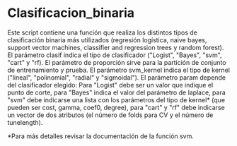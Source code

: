 # Clasificacion_binaria
Este script contiene una función que realiza los distintos tipos de clasificación binaria más utilizados (regresión logística, naive bayes, support vector machines, classifier and regression trees y random forest). 
El parámetro clasif indica el tipo de clasificador ("Logist", "Bayes", "svm", "cart" y "rf).
El parámetro de proporción sirve para la partición de conjunto de entrenamiento y prueba. 
El parámetro svm_kernel indica el tipo de kernel ("lineal", "polinomial", "radial" y "sigmoidal").
El parámetro param depende del clasificador elegido: Para "Logist" debe ser un valor que indique el punto de corte, para "Bayes" indica el valor del parámetro de laplace, para "svm" debe indicarse una lista con los parámetros del tipo de kernel* (que pueden ser cost, gamma, coef0, degree), para "cart" y "rf" debe indicarse un vector de dos atributos (el número de folds para CV y el número de tunelength).

*Para más detalles revisar la documentación de la función svm.
